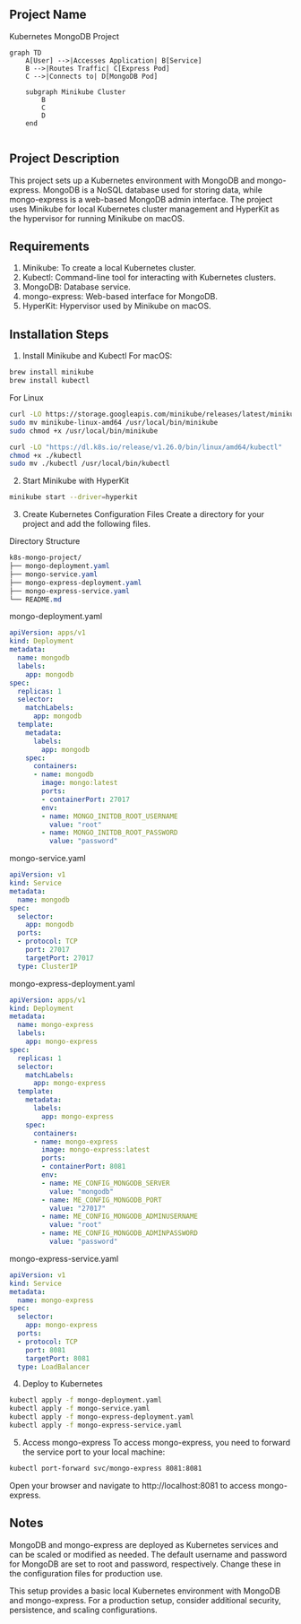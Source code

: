 ## Project Name
Kubernetes MongoDB Project

```mermaid
graph TD
    A[User] -->|Accesses Application| B[Service]
    B -->|Routes Traffic| C[Express Pod]
    C -->|Connects to| D[MongoDB Pod]
    
    subgraph Minikube Cluster
        B
        C
        D
    end


```

## Project Description
This project sets up a Kubernetes environment with MongoDB and mongo-express. MongoDB is a NoSQL database used for storing data, while mongo-express is a web-based MongoDB admin interface. The project uses Minikube for local Kubernetes cluster management and HyperKit as the hypervisor for running Minikube on macOS.

## Requirements
1. Minikube: To create a local Kubernetes cluster.
2. Kubectl: Command-line tool for interacting with Kubernetes clusters.
3. MongoDB: Database service.
4. mongo-express: Web-based interface for MongoDB.
5. HyperKit: Hypervisor used by Minikube on macOS.

## Installation Steps
1. Install Minikube and Kubectl
For macOS:

```bash
brew install minikube
brew install kubectl
```

For Linux
```bash
curl -LO https://storage.googleapis.com/minikube/releases/latest/minikube-linux-amd64
sudo mv minikube-linux-amd64 /usr/local/bin/minikube
sudo chmod +x /usr/local/bin/minikube

curl -LO "https://dl.k8s.io/release/v1.26.0/bin/linux/amd64/kubectl"
chmod +x ./kubectl
sudo mv ./kubectl /usr/local/bin/kubectl
```

2. Start Minikube with HyperKit
```bash
minikube start --driver=hyperkit
```

3. Create Kubernetes Configuration Files
Create a directory for your project and add the following files.

Directory Structure
```css
k8s-mongo-project/
├── mongo-deployment.yaml
├── mongo-service.yaml
├── mongo-express-deployment.yaml
├── mongo-express-service.yaml
└── README.md
```

mongo-deployment.yaml
```yaml
apiVersion: apps/v1
kind: Deployment
metadata:
  name: mongodb
  labels:
    app: mongodb
spec:
  replicas: 1
  selector:
    matchLabels:
      app: mongodb
  template:
    metadata:
      labels:
        app: mongodb
    spec:
      containers:
      - name: mongodb
        image: mongo:latest
        ports:
        - containerPort: 27017
        env:
        - name: MONGO_INITDB_ROOT_USERNAME
          value: "root"
        - name: MONGO_INITDB_ROOT_PASSWORD
          value: "password"
```

mongo-service.yaml

```yaml
apiVersion: v1
kind: Service
metadata:
  name: mongodb
spec:
  selector:
    app: mongodb
  ports:
  - protocol: TCP
    port: 27017
    targetPort: 27017
  type: ClusterIP
```


mongo-express-deployment.yaml

```yaml
apiVersion: apps/v1
kind: Deployment
metadata:
  name: mongo-express
  labels:
    app: mongo-express
spec:
  replicas: 1
  selector:
    matchLabels:
      app: mongo-express
  template:
    metadata:
      labels:
        app: mongo-express
    spec:
      containers:
      - name: mongo-express
        image: mongo-express:latest
        ports:
        - containerPort: 8081
        env:
        - name: ME_CONFIG_MONGODB_SERVER
          value: "mongodb"
        - name: ME_CONFIG_MONGODB_PORT
          value: "27017"
        - name: ME_CONFIG_MONGODB_ADMINUSERNAME
          value: "root"
        - name: ME_CONFIG_MONGODB_ADMINPASSWORD
          value: "password"
```

mongo-express-service.yaml

```yaml
apiVersion: v1
kind: Service
metadata:
  name: mongo-express
spec:
  selector:
    app: mongo-express
  ports:
  - protocol: TCP
    port: 8081
    targetPort: 8081
  type: LoadBalancer
```

4. Deploy to Kubernetes

```bash
kubectl apply -f mongo-deployment.yaml
kubectl apply -f mongo-service.yaml
kubectl apply -f mongo-express-deployment.yaml
kubectl apply -f mongo-express-service.yaml
```

5. Access mongo-express
To access mongo-express, you need to forward the service port to your local machine:

```bash
kubectl port-forward svc/mongo-express 8081:8081
```

Open your browser and navigate to http://localhost:8081 to access mongo-express.

## Notes
MongoDB and mongo-express are deployed as Kubernetes services and can be scaled or modified as needed.
The default username and password for MongoDB are set to root and password, respectively. Change these in the configuration files for production use.


This setup provides a basic local Kubernetes environment with MongoDB and mongo-express. For a production setup, consider additional security, persistence, and scaling configurations.
